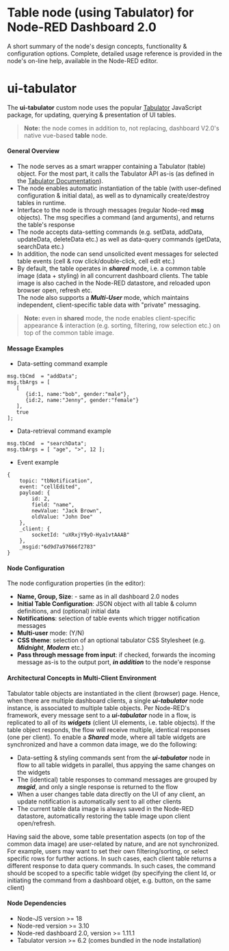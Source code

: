 # Table node (using Tabulator) for Node-RED Dashboard 2.0

A short summary of the node's design concepts, functionality & configuration options. Complete, detailed usage reference is provided in the node's on-line help, available in the Node-RED editor.
# ui-tabulator
The **ui-tabulator** custom node uses the popular [Tabulator](https://www.tabulator.info) JavaScript package, for updating, querying & presentation of UI tables.
> **Note:** the node comes in addition to, not replacing, dashboard V2.0's native vue-based **table** node.

#### General Overview
* The node serves as a smart wrapper containing a Tabulator (table) object. For the most part, it calls the Tabulator API as-is (as defined in the [Tabulator Documentation](https://tabulator.info/docs/6.2)).
* The node enables automatic instantiation of the table (with user-defined configuration & initial data), as well as to dynamically create/destroy  tables in runtime.
* Interface to the node is through messages (regular Node-red **msg** objects). The msg specifies a command (and arguments), and returns the table's response
* The node accepts data-setting commands (e.g. setData, addData, updateData, deleteData etc.) as well as data-query commands (getData, searchData etc.)
* In addition, the node can send unsolicited event messages for selected table events (cell & row click/double-click, cell edit etc.)
* By default, the table operates in **_shared_** mode, i.e. a common table image (data + styling) in all concurrent dashboard clients. The table image is also cached in the Node-RED datastore, and reloaded upon browser open, refresh etc.  
The node also supports a **_Multi-User_** mode, which maintains independent, client-specific table data with "private" messaging.
> **Note:** even in **shared** mode, the node enables client-specific appearance & interaction (e.g. sorting, filtering, row selection etc.) on top of the common table image.
#### Message Examples
* Data-setting command example
```
msg.tbCmd  = "addData";
msg.tbArgs = [
   [
      {id:1, name:"bob", gender:"male"},
      {id:2, name:"Jenny", gender:"female"}
   ],
   true
];
```
* Data-retrieval command example
```
msg.tbCmd  = "searchData";
msg.tbArgs = [ "age", ">", 12 ];
```
* Event example
```
{
    topic: "tbNotification",
    event: "cellEdited",
    payload: {
        id: 2,
        field: "name",
        newValue: "Jack Brown",
        oldValue: "John Doe"
    },
    _client: {
        socketId: "uXRxjY9yO-Hya1vtAAAB"
    },
    _msgid:"6d9d7a97666f2783"
}
```
#### Node Configuration
The node configuration properties (in the editor):
* **Name, Group, Size**: - same as in all dashboard 2.0 nodes
* **Initial Table Configuration**: JSON object with all table & column definitions, and (optional) initial data
* **Notifications**: selection of table events which trigger notification messages
* **Multi-user** mode: (Y/N)
* **CSS theme**: selection of an optional tabulator CSS Stylesheet (e.g. **_Midnight_**, **_Modern_** etc.)
* **Pass through message from input**: if checked, forwards the incoming message as-is to the output port, **_in addition_** to the node'e response
#### Architectural Concepts in Multi-Client Environment
Tabulator table objects are instantiated in the client (browser) page. Hence, when there are multiple dashboard clients, a single **_ui-tabulator_** node instance, is associated to multiple table objects. Per Node-RED's framework, every message sent to a **_ui-tabulator_** node in a flow, is replicated to all of its **_widgets_** (client UI elements, i.e. table objects). If the table object responds, the flow will receive multiple, identical responses (one per client). To enable a **_Shared_** mode, where all table widgets are synchronized and have a common data image, we do the following:
* Data-setting & styling commands sent from the **_ui-tabulator_** node in flow to all table widgets in parallel, thus appying the same changes on the widgets
* The (identical) table responses to command messages are grouped by **_msgid_**, and only a single response is returned to the flow
* When a user changes table data directly on the UI of any client, an update notification is automatically sent to all other clients
* The current table data image is always saved in the Node-RED datastore, automatically restoring the table image upon client open/refresh.

Having said the above, some table presentation aspects (on top of the common data image) are user-related by nature, and are not synchronized. For example, users may want to set their own filtering/sorting, or select specific rows for further actions. In such cases, each client table returns a different response to data query commands. In such cases, the command should be scoped to a specific table widget (by specifying the client Id, or initiating the command from a dashboard objet, e.g. button, on the same client)
#### Node Dependencies
* Node-JS version >= 18
* Node-red version >= 3.10
* Node-red dashboard 2.0, version >= 1.11.1
* Tabulator version >= 6.2 (comes bundled in the node installation)
